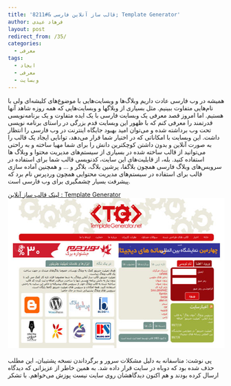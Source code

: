 ```yaml
---
title: 'قالب ساز آنلاین فارسی &#8211; Template Generator'
author: فرهاد عیدی
layout: post
redirect_from: /35/
categories:
  - معرفی
tags:
  - ایجاد
  - معرفی
  - وبسایت
---
```

همیشه در وب فارسی عادت داریم وبلاگ‌ها و وبسایت‌هایی با موضوع‌های کلیشه‌ای ولی با نام‌هایی متفاوت ببینیم. مثل بسیاری از وبلاگها و وبسایت‌هایی که همه روزه شاهد آنها هستیم. اما امروز قصد معرفی یک وبسایت فارسی با یک ایده متفاوت و یک برنامه‌نویسی قدرتمند را معرفی کنم که با ظهور این وبسایت قدم بزرگی در راستای برنامه نویسی تحت وب برداشته شده و می‌توان امید بهبود جایگاه اینترنت در وب فارسی را انتظار داشت. این وبسایت با امکاناتی که در اختیار شما قرار می‌دهد، توانایی ایجاد یک قالب را به صورت آنلاین و بدون داشتن کوچکترین دانش را برای شما مهیا ساخته و به راحتی می‌توانید از قالب ساخته شده در بسیاری از سیستم‌های مدیریت محتوا و وبلاگ ها استفاده کنید. بله، از قابلیت‌های این سایت، کدنویسی قالب شما برای استفاده در سرویس‌های وبلاگ فارسی همچون بلاگفا، پرشین بلاگ، بلاگر و &#8230; و همچنین آماده سازی قالب برای استفاده در سیستم‌های مدیریت محتوایی همچون وردپرس نام برد که پیشرفت بسیار چشمگیری برای وب فارسی است.  

[لینک قالب ساز آنلاین : Template Generator][1][<img alt="قالب ساز آنلاین" src="/asset/legacy/templategenerator.jpg" class="mt-image-center" style="text-align: center; display: block; margin: 0pt auto 20px;" width="550" height="348" />][1]

پی نوشت: متاسفانه به دلیل مشکلات سرور و برگرداندن نسخه پشتیبان، این مطلب حذف شده بود که دوباه در سایت قرار داده شد. به همین خاطر از عزیزانی که دیدگاه ارسال کرده بودند و هم اکنون دیدگاهشان روی سایت نیست پوزش می‌خواهم. با تشکر

 [1]: http://templategenerator.net/